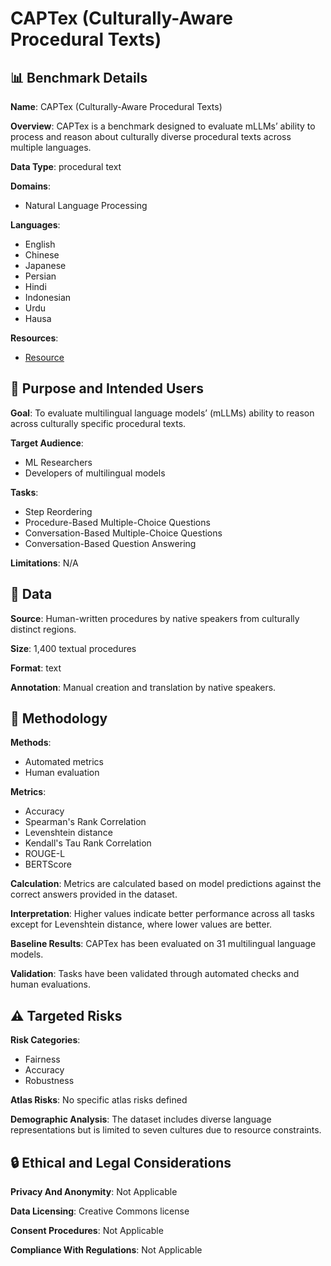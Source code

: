 # CAPTex (Culturally-Aware Procedural Texts)

## 📊 Benchmark Details

**Name**: CAPTex (Culturally-Aware Procedural Texts)

**Overview**: CAPTex is a benchmark designed to evaluate mLLMs’ ability to process and reason about culturally diverse procedural texts across multiple languages.

**Data Type**: procedural text

**Domains**:
- Natural Language Processing

**Languages**:
- English
- Chinese
- Japanese
- Persian
- Hindi
- Indonesian
- Urdu
- Hausa

**Resources**:
- [Resource](https://huggingface.co/datasets/AmirHossein2002/CAPTex)

## 🎯 Purpose and Intended Users

**Goal**: To evaluate multilingual language models’ (mLLMs) ability to reason across culturally specific procedural texts.

**Target Audience**:
- ML Researchers
- Developers of multilingual models

**Tasks**:
- Step Reordering
- Procedure-Based Multiple-Choice Questions
- Conversation-Based Multiple-Choice Questions
- Conversation-Based Question Answering

**Limitations**: N/A

## 💾 Data

**Source**: Human-written procedures by native speakers from culturally distinct regions.

**Size**: 1,400 textual procedures

**Format**: text

**Annotation**: Manual creation and translation by native speakers.

## 🔬 Methodology

**Methods**:
- Automated metrics
- Human evaluation

**Metrics**:
- Accuracy
- Spearman's Rank Correlation
- Levenshtein distance
- Kendall's Tau Rank Correlation
- ROUGE-L
- BERTScore

**Calculation**: Metrics are calculated based on model predictions against the correct answers provided in the dataset.

**Interpretation**: Higher values indicate better performance across all tasks except for Levenshtein distance, where lower values are better.

**Baseline Results**: CAPTex has been evaluated on 31 multilingual language models.

**Validation**: Tasks have been validated through automated checks and human evaluations.

## ⚠️ Targeted Risks

**Risk Categories**:
- Fairness
- Accuracy
- Robustness

**Atlas Risks**:
No specific atlas risks defined

**Demographic Analysis**: The dataset includes diverse language representations but is limited to seven cultures due to resource constraints.

## 🔒 Ethical and Legal Considerations

**Privacy And Anonymity**: Not Applicable

**Data Licensing**: Creative Commons license

**Consent Procedures**: Not Applicable

**Compliance With Regulations**: Not Applicable
